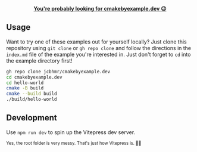 <p align=center><b><a href="https://cmakebyexample.dev/">You're probably looking for cmakebyexample.dev 😉</a></b></p>

## Usage

Want to try one of these examples out for yourself locally? Just clone this
repository using `git clone` or `gh repo clone` and follow the directions in the
`index.md` file of the example you're interested in. Just don't forget to `cd`
into the example directory first!

```sh
gh repo clone jcbhmr/cmakebyexample.dev
cd cmakebyexample.dev
cd hello-world
cmake -B build
cmake --build build
./build/hello-world
```

## Development

Use `npm run dev` to spin up the Vitepress dev server.

<sup>Yes, the root folder is very messy. That's just how Vitepress is. 🤷‍♂️</sup>

